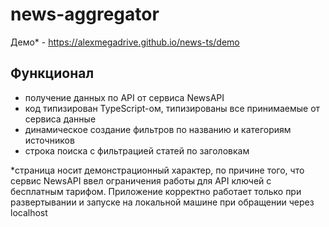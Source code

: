 # news-aggregator

Демо* - https://alexmegadrive.github.io/news-ts/demo

## Функционал
- получение данных по API от сервиса NewsAPI
- код типизирован TypeScript-ом, типизированы все принимаемые от сервиса данные
- динамическое создание фильтров по названию и категориям источников
- строка поиска с фильтрацией статей по заголовкам

*страница носит демонстрационный характер, по причине того, что сервис NewsAPI ввел ограничения работы для API ключей с бесплатным тарифом. Приложение корректно работает только при развертывании и запуске на локальной машине при обращении через localhost
